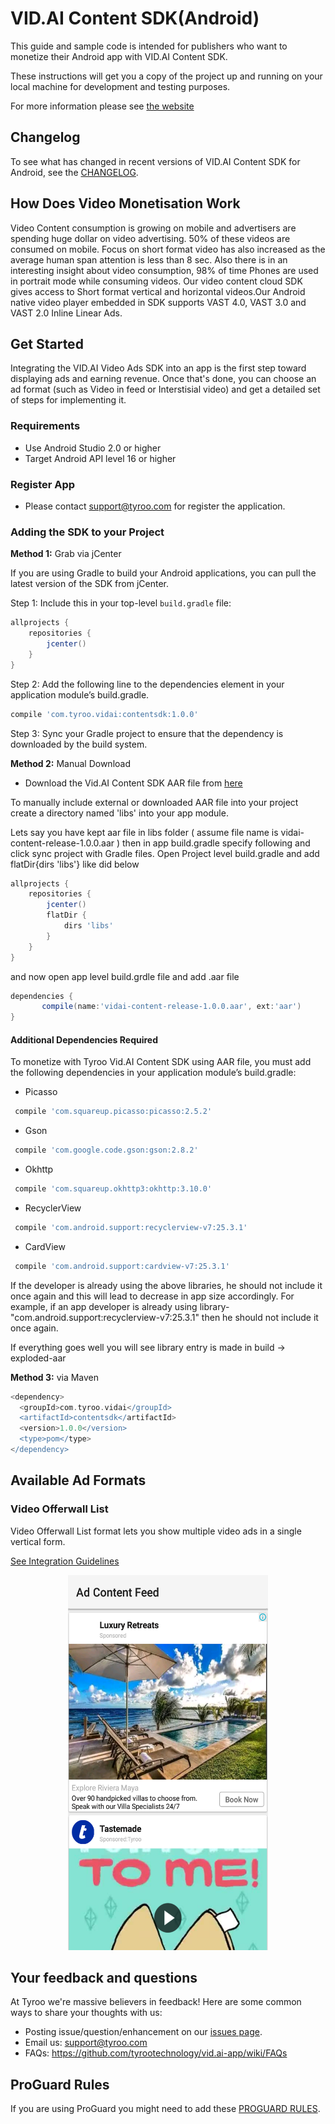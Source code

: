 VID.AI Content SDK(Android)
=======================
This guide and sample code is intended for publishers who want to monetize their Android app with VID.AI Content SDK.

These instructions will get you a copy of the project up and running on your local machine for development and testing purposes.

For more information please see [the website](http://www.tyroo.com/)

## Changelog
To see what has changed in recent versions of VID.AI Content SDK for Android, see the [CHANGELOG](CHANGELOG.md).

## How Does Video Monetisation Work
Video Content consumption is growing on mobile and advertisers are spending huge dollar on video advertising. 50% of these videos are consumed on mobile. Focus on short format video has also increased as the average human span attention is less than 8 sec. Also there is in an interesting insight about video consumption, 98% of time Phones are used in portrait mode while consuming videos. Our video content cloud SDK gives access to Short format vertical and horizontal videos.Our Android native video player embedded in SDK supports VAST 4.0, VAST 3.0 and VAST 2.0 Inline Linear Ads.

## Get Started
Integrating the VID.AI Video Ads SDK into an app is the first step toward displaying ads and earning revenue. Once that's done, you can choose an ad format (such as Video in feed or Interstisial video) and get a detailed set of steps for implementing it.

### Requirements 
- Use Android Studio 2.0 or higher
- Target Android API level 16 or higher

### Register App
- Please contact support@tyroo.com for register the application.

### Adding the SDK to your Project

**Method 1:** Grab via jCenter

If you are using Gradle to build your Android applications, you can pull the latest version of the SDK from jCenter.


Step 1: Include this in your top-level ```build.gradle``` file:

```groovy
allprojects {
    repositories {
        jcenter()
    }
}
```
Step 2: Add the following line to the dependencies element in your application module’s build.gradle.

```groovy
compile 'com.tyroo.vidai:contentsdk:1.0.0'
```
Step 3: Sync your Gradle project to ensure that the dependency is downloaded by the build system.


**Method 2:** Manual Download

* Download the Vid.AI Content SDK AAR file from [here](http://rep.tyroo.com/SDK/vidai-content-release-1.0.0.aar)


To manually include external or downloaded AAR file into your project create a directory named 'libs' into your app module.

Lets say you have kept aar file in libs folder ( assume file name is vidai-content-release-1.0.0.aar ) then in app build.gradle specify following and click sync project with Gradle files. Open Project level build.gradle and add flatDir{dirs 'libs'} like did below


```groovy
allprojects {
    repositories {
        jcenter()
        flatDir {
            dirs 'libs'
        }
    }
}
```
and now open app level build.grdle file and add .aar file

```groovy
dependencies {
       compile(name:'vidai-content-release-1.0.0.aar', ext:'aar')
}
```

#### Additional Dependencies Required

To monetize with Tyroo Vid.AI Content SDK using AAR file, you must add the following dependencies in your application module’s build.gradle:

* Picasso
```groovy
 compile 'com.squareup.picasso:picasso:2.5.2'
```
* Gson
```groovy
 compile 'com.google.code.gson:gson:2.8.2'
```
* Okhttp
```groovy
 compile 'com.squareup.okhttp3:okhttp:3.10.0'
```
* RecyclerView
```groovy
 compile 'com.android.support:recyclerview-v7:25.3.1'
```
* CardView
```groovy
 compile 'com.android.support:cardview-v7:25.3.1'
```

If the developer is already using the above libraries, he should not include it once again and this will lead to decrease in app size accordingly. For example, if an app developer is already using library- "com.android.support:recyclerview-v7:25.3.1" then he should not include it once again.


If everything goes well you will see library entry is made in build -> exploded-aar


**Method 3:** via Maven

```groovy
<dependency>
  <groupId>com.tyroo.vidai</groupId>
  <artifactId>contentsdk</artifactId>
  <version>1.0.0</version>
  <type>pom</type>
</dependency>
```

## Available Ad Formats 

### Video Offerwall List
Video Offerwall List format lets you show multiple video ads in a single vertical form.

[See Integration Guidelines](https://github.com/tyrootechnology/vid.ai.content-app/wiki/Video-Offerwall-List)

<p align="center">
<img height="600" width="320" src="https://github.com/tyrootechnology/vid.ai.content-app/blob/master/screenshots/content_in_feed.png">
</p>

## Your feedback and questions
At Tyroo we're massive believers in feedback! Here are some common ways to share your thoughts with us:
  - Posting issue/question/enhancement on our [issues page](https://github.com/tyrootechnology/vid.ai-app/issues).
  - Email us: support@tyroo.com
  - FAQs: https://github.com/tyrootechnology/vid.ai-app/wiki/FAQs
  

## ProGuard Rules
If you are using ProGuard you might need to add these [PROGUARD RULES](PROGUARD_RULES.md).
